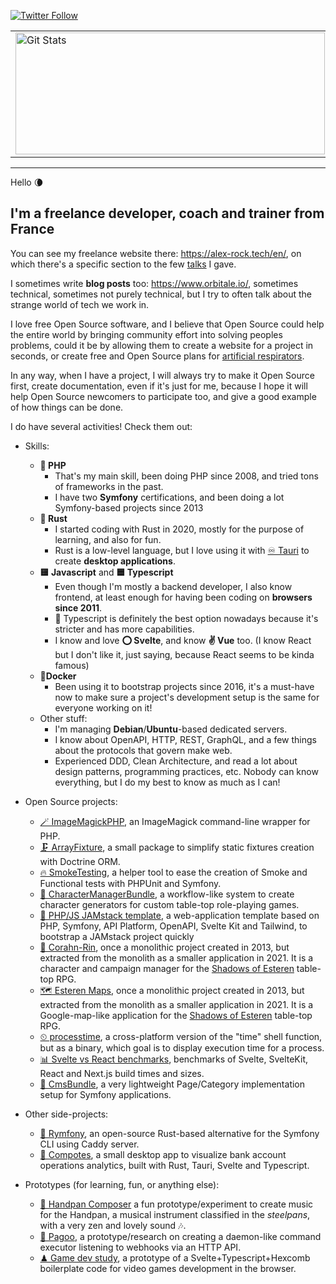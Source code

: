 <p>
  <a href="[https://twitter.com/pierstoval](https://mastodon.social/@pierstoval)">
    <img alt="Twitter Follow" src="https://img.shields.io/mastodon/follow/108248855612922607?style=for-the-badge">
  </a>
</p>

<table>
  <tr>
    <td>
      <a href="https://github.com/pierstoval"><img width="495" height="195" alt="Git Stats" src="https://github-readme-stats.vercel.app/api?username=pierstoval&show_icons=true&theme=tokyonight" /></a>
    </td>
    <td>
      <img width="317" height="195" src="https://github-readme-stats.vercel.app/api/top-langs/?username=pierstoval&theme=tokyonight&layout=compact&langs_count=10" alt="pierstoval" />
    </td>
  </tr>
</table>

<hr style="display:block;">

Hello 🌘

## I'm a freelance developer, coach and trainer from France

You can see my freelance website there: https://alex-rock.tech/en/, on which there's a specific section to the few [talks](https://alex-rock.tech/en/talks) I gave.

I sometimes write **blog posts** too: https://www.orbitale.io/, sometimes technical, sometimes not purely technical, but I try to often talk about the strange world of tech we work in.

I love free Open Source software, and I believe that Open Source could help the entire world by bringing community effort into solving peoples problems, could it be by allowing them to create a website for a project in seconds, or create free and Open Source plans for [artificial respirators](https://makair.life/).

In any way, when I have a project, I will always try to make it Open Source first, create documentation, even if it's just for me, because I hope it will help Open Source newcomers to participate too, and give a good example of how things can be done.

I do have several activities! Check them out:

* Skills:
  * **🐘 PHP**
    * That's my main skill, been doing PHP since 2008, and tried tons of frameworks in the past.
    * I have two **Symfony** certifications, and been doing a lot Symfony-based projects since 2013
  * **🦀 Rust**
    * I started coding with Rust in 2020, mostly for the purpose of learning, and also for fun.
    * Rust is a low-level language, but I love using it with [♾ Tauri](https://tauri.app) to create **desktop applications**.
  * **🟨 Javascript** and **🟦 Typescript**
    * Even though I'm mostly a backend developer, I also know frontend, at least enough for having been coding on **browsers since 2011**.
    * 🔵 Typescript is definitely the best option nowadays because it's stricter and has more capabilities.
    * I know and love **⭕ Svelte**, and know **✌ Vue** too. (I know React but I don't like it, just saying, because React seems to be kinda famous)
  * **🐳Docker**
    * Been using it to bootstrap projects since 2016, it's a must-have now to make sure a project's development setup is the same for everyone working on it!
  * Other stuff:
    * I'm managing **Debian**/**Ubuntu**-based dedicated servers.
    * I know about OpenAPI, HTTP, REST, GraphQL, and a few things about the protocols that govern make web.
    * Experienced DDD, Clean Architecture, and read a lot about design patterns, programming practices, etc. Nobody can know everything, but I do my best to know as much as I can!

* Open Source projects:
    * [🪄 ImageMagickPHP](https://github.com/Orbitale/ImageMagickPHP), an ImageMagick command-line wrapper for PHP.
    * [🗜 ArrayFixture](https://github.com/Orbitale/ArrayFixture), a small package to simplify static fixtures creation with Doctrine ORM.
    * [🔥 SmokeTesting](https://github.com/Pierstoval/SmokeTesting), a helper tool to ease the creation of Smoke and Functional tests with PHPUnit and Symfony.
    * [🎲 CharacterManagerBundle](https://github.com/Pierstoval/CharacterManagerBundle), a workflow-like system to create character generators for custom table-top role-playing games.
    * [🚀 PHP/JS JAMstack template](https://github.com/Pierstoval/php-js-boilerplate), a web-application template based on PHP, Symfony, API Platform, OpenAPI, Svelte Kit and Tailwind, to bootstrap a JAMstack project quickly
    * [🌳 Corahn-Rin](https://github.com/Pierstoval/CorahnRin), once a monolithic project created in 2013, but extracted from the monolith as a smaller application in 2021. It is a character and campaign manager for the [Shadows of Esteren](https://portal.esteren.org/en) table-top RPG.
    * [🗺 Esteren Maps](https://github.com/Pierstoval/EsterenMaps), once a monolithic project created in 2013, but extracted from the monolith as a smaller application in 2021. It is a Google-map-like application for the [Shadows of Esteren](https://portal.esteren.org/en) table-top RPG.
    * [⏲ processtime](https://github.com/Orbitale/processtime), a cross-platform version of the "time" shell function, but as a binary, which goal is to display execution time for a process.
    * [📊 Svelte vs React benchmarks](https://github.com/Pierstoval/benchmarks-react-svelte-vue), benchmarks of Svelte, SvelteKit, React and Next.js build times and sizes.
    * [📄 CmsBundle](https://github.com/Orbitale/CmsBundle), a very lightweight Page/Category implementation setup for Symfony applications.
* Other side-projects:
    * [🦀 Rymfony](https://github.com/Orbitale/Rymfony), an open-source Rust-based alternative for the Symfony CLI using Caddy server.
    * [🍎 Compotes](https://github.com/Orbitale/Compotes/tree/rewrite), a small desktop app to visualize bank account operations analytics, built with Rust, Tauri, Svelte and Typescript.
* Prototypes (for learning, fun, or anything else):
    * [🎵 Handpan Composer](https://github.com/Pierstoval/handpan-svelte) a fun prototype/experiment to create music for the Handpan, a musical instrument classified in the _steelpans_, with a very zen and lovely sound 🎶.
    * [🦀 Pagoo](https://github.com/Orbitale/pagoo), a prototype/research on creating a daemon-like command executor listening to webhooks via an HTTP API.
    * [♟ Game dev study](https://github.com/Pierstoval/aerg), a prototype of a Svelte+Typescript+Hexcomb boilerplate code for video games development in the browser.
